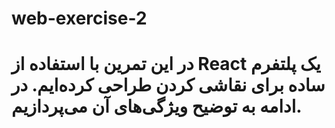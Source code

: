 # web-exercise-2

# در این تمرین با استفاده از React یک پلتفرم ساده برای نقاشی کردن طراحی کرده‌ایم. در ادامه به توضیح ویژگی‌های آن می‌پردازیم.
